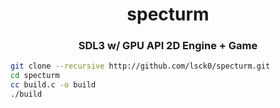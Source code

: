 <div>
    <h1 align="center">
        specturm
    </h1>
    <h3 align="center">
        SDL3 w/ GPU API 2D Engine + Game
    </h3>
</div>

```bash
git clone --recursive http://github.com/lsck0/specturm.git
cd specturm
cc build.c -o build
./build
```
